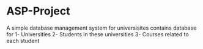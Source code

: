 # ASP-Project 
A simple database management system for universisites contains database for
1- Universities
2- Students in these universities
3- Courses related to each student
